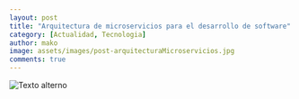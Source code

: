 ```yaml
---
layout: post
title: "Arquitectura de microservicios para el desarrollo de software"
category: [Actualidad, Tecnologia]
author: mako
image: assets/images/post-arquitecturaMicroservicios.jpg
comments: true
---
```


![Texto alterno]({{site.baseurl}}/assets/images/foto-arquitecturaMicroservicios.jpg)
